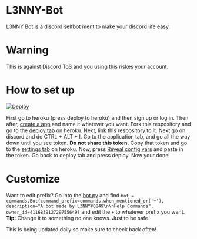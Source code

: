 # L3NNY-Bot
L3NNY Bot is a discord selfbot ment to make your discord life easy. 

# Warning 
This is against Discord ToS and you using this riskes your account. 

# How to set up
[![Deploy](https://www.herokucdn.com/deploy/button.png)](https://heroku.com/deploy?template=https://github.com/verixx/selfbot.py/tree/rewrite)


First go to heroku (press deploy to heroku) and then sign up or log in. Then after, [create a app](https://gyazo.com/0ca32142049cef8830aee7f73c50dcab) and name it whatever you want. Fork this respository and go to the [deploy tab](https://gyazo.com/f010fe70ba02e095da8d8d7476674506) on heroku. Next, link this respository to it. Next go on discord and do CTRL + ALT + I. Go to the application tab, and go all the way down until you see token. **Do not share this token.** Copy that token and go to the [settings tab](https://gyazo.com/6de113e39dc19980e9d3cd6528d1ac69) on heroku. Now, press [Reveal config vars](https://gyazo.com/3f237591c1a54bb1f1638fc72c9591d3) and paste in the token. Go back to deploy tab and press deploy. Now your done!

# Customize

Want to edit prefix? Go into the [bot.py](https://github.com/L3NNY0969/L3NNY-Bot/blob/master/bot.py) and find ```bot = commands.Bot(command_prefix=commands.when_mentioned_or('+'), description="A bot made by L3NNY#0849\n\nHelp Commands", owner_id=411683912729755649)``` and edit the ```+``` to whatever prefix you want. **Tip:** Change it to something no one knows. Just to be safe.

This is being updated daily so make sure to check back often!
